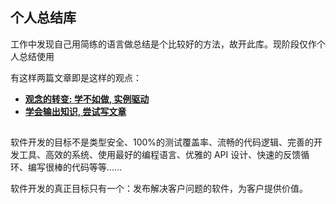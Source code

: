 ## 个人总结库

工作中发现自己用简练的语言做总结是个比较好的方法，故开此库。现阶段仅作个人总结使用

有这样两篇文章即是这样的观点：

* **[观念的转变: 学不如做, 实例驱动](https://github.com/niudai/How-to-be-a-good-programmer/blob/master/doc/abilities/ability_task_driven.md)**
* **[学会输出知识, 尝试写文章](https://github.com/niudai/How-to-be-a-good-programmer/blob/master/doc/abilities/ability_articles.md)**

##

软件开发的目标不是类型安全、100%的测试覆盖率、流畅的代码逻辑、完善的开发工具、高效的系统、使用最好的编程语言、优雅的 API 设计、快速的反馈循环、编写很棒的代码等等......

软件开发的真正目标只有一个：发布解决客户问题的软件，为客户提供价值。
